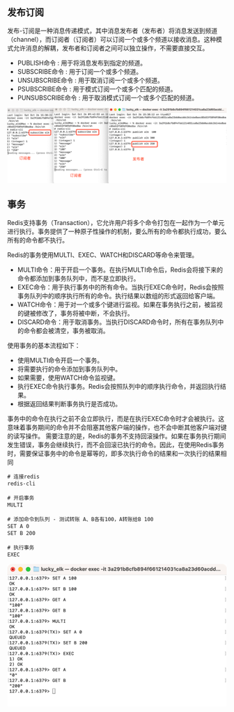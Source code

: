 
## 发布订阅
发布-订阅是一种消息传递模式，其中消息发布者（发布者）将消息发送到频道（channel），而订阅者（订阅者）可以订阅一个或多个频道以接收消息。这种模式允许消息的解耦，发布者和订阅者之间可以独立操作，不需要直接交互。

- PUBLISH命令 : 用于将消息发布到指定的频道。
- SUBSCRIBE命令 : 用于订阅一个或多个频道。
- UNSUBSCRIBE命令 : 用于取消订阅一个或多个频道。
- PSUBSCRIBE命令 : 用于模式订阅一个或多个匹配的频道。
- PUNSUBSCRIBE命令 : 用于取消模式订阅一个或多个匹配的频道。

![img_23.png](img_23.png)
## 事务
Redis支持事务（Transaction），它允许用户将多个命令打包在一起作为一个单元进行执行。事务提供了一种原子性操作的机制，要么所有的命令都执行成功，要么所有的命令都不执行。

Redis的事务使用MULTI、EXEC、WATCH和DISCARD等命令来管理。
- MULTI命令：用于开启一个事务。在执行MULTI命令后，Redis会将接下来的命令都添加到事务队列中，而不是立即执行。
- EXEC命令：用于执行事务中的所有命令。当执行EXEC命令时，Redis会按照事务队列中的顺序执行所有的命令。执行结果以数组的形式返回给客户端。
- WATCH命令：用于对一个或多个键进行监视。如果在事务执行之前，被监视的键被修改了，事务将被中断，不会执行。
- DISCARD命令：用于取消事务。当执行DISCARD命令时，所有在事务队列中的命令都会被清空，事务被取消。

使用事务的基本流程如下：

- 使用MULTI命令开启一个事务。
- 将需要执行的命令添加到事务队列中。
- 如果需要，使用WATCH命令监视键。
- 执行EXEC命令执行事务。Redis会按照队列中的顺序执行命令，并返回执行结果。
- 根据返回结果判断事务执行是否成功。

事务中的命令在执行之前不会立即执行，而是在执行EXEC命令时才会被执行。这意味着事务期间的命令并不会阻塞其他客户端的操作，也不会中断其他客户端对键的读写操作。
需要注意的是，Redis的事务不支持回滚操作。如果在事务执行期间发生错误，事务会继续执行，而不会回滚已执行的命令。因此，在使用Redis事务时，需要保证事务中的命令是幂等的，即多次执行命令的结果和一次执行的结果相同
```shell
# 连接redis
redis-cli

# 开启事务
MULTI

# 添加命令到队列 - 测试转账 A、B各有100，A转账给B 100
SET A 0
SET B 200

# 执行事务
EXEC
```
![img_24.png](img_24.png)

